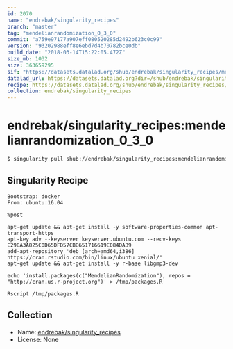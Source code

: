 ```yaml
---
id: 2070
name: "endrebak/singularity_recipes"
branch: "master"
tag: "mendelianrandomization_0_3_0"
commit: "a759e97177a907eff080520285d2492b623c0c99"
version: "93202988eff8e6ebd7d4b70782bce0db"
build_date: "2018-03-14T15:22:05.472Z"
size_mb: 1032
size: 363659295
sif: "https://datasets.datalad.org/shub/endrebak/singularity_recipes/mendelianrandomization_0_3_0/2018-03-14-a759e971-93202988/93202988eff8e6ebd7d4b70782bce0db.simg"
datalad_url: https://datasets.datalad.org?dir=/shub/endrebak/singularity_recipes/mendelianrandomization_0_3_0/2018-03-14-a759e971-93202988/
recipe: https://datasets.datalad.org/shub/endrebak/singularity_recipes/mendelianrandomization_0_3_0/2018-03-14-a759e971-93202988/Singularity
collection: endrebak/singularity_recipes
---
```


# endrebak/singularity_recipes:mendelianrandomization_0_3_0

```bash
$ singularity pull shub://endrebak/singularity_recipes:mendelianrandomization_0_3_0
```

## Singularity Recipe

```singularity
Bootstrap: docker
From: ubuntu:16.04

%post

apt-get update && apt-get install -y software-properties-common apt-transport-https
apt-key adv --keyserver keyserver.ubuntu.com --recv-keys E298A3A825C0D65DFD57CBB651716619E084DAB9
add-apt-repository 'deb [arch=amd64,i386] https://cran.rstudio.com/bin/linux/ubuntu xenial/'
apt-get update && apt-get install -y r-base libgmp3-dev

echo 'install.packages(c("MendelianRandomization"), repos = "http://cran.us.r-project.org")' > /tmp/packages.R

Rscript /tmp/packages.R
```

## Collection

 - Name: [endrebak/singularity_recipes](https://github.com/endrebak/singularity_recipes)
 - License: None

